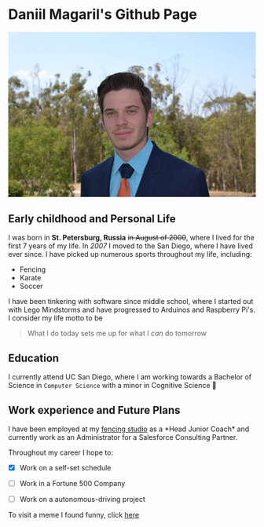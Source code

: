 # Daniil Magaril's Github Page

![](ProfPic.JPG)

## Early childhood and Personal Life

I was born in **St. Petersburg, Russia** ~~in August of 2000~~, where I lived for the first 7 years of my life. In *2007* I moved to the San Diego, where I have lived ever since.
I have picked up numerous sports throughout my life, including:

- Fencing
- Karate
- Soccer

I have been tinkering with software since middle school, where I started out with Lego Mindstorms and have progressed to Arduinos and Raspberry Pi's. I consider my life motto to be
> What I do today sets me up for what I *can* do tomorrow

## Education

I currently attend UC San Diego, where I am working towards a Bachelor of Science in `Computer Science` with a minor in Cognitive Science :brain:

## Work experience and Future Plans

I have been employed at my [fencing studio](www.teamtouche.com) as a \*Head Junior Coach\* and currently work as an Administrator for a Salesforce Consulting Partner.

Throughout my career I hope to:
- [X] Work on a self-set schedule
- [ ] Work in a Fortune 500 Company
- [ ] Work on a autonomous-driving project


To visit a meme I found funny, click [here](./meme.png)